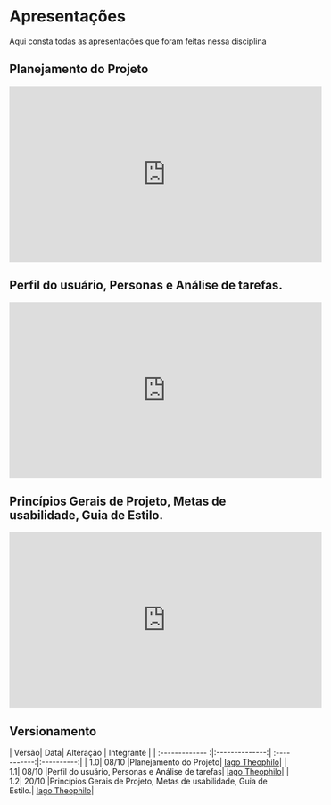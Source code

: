 # Apresentações
Aqui consta todas as apresentações que foram feitas nessa disciplina
## Planejamento do Projeto
<iframe width="560" height="315" src="https://www.youtube.com/embed/mFr6sQKDsdg" frameborder="0" allow="accelerometer; autoplay; clipboard-write; encrypted-media; gyroscope; picture-in-picture" allowfullscreen></iframe>

## Perfil do usuário, Personas e Análise de tarefas.
<iframe width="560" height="315" src="https://www.youtube.com/embed/BWi_RGWpn5E" frameborder="0" allow="accelerometer; autoplay; clipboard-write; encrypted-media; gyroscope; picture-in-picture" allowfullscreen></iframe>

## Princípios Gerais de Projeto, Metas de usabilidade, Guia de Estilo.
<iframe width="560" height="315" src="https://www.youtube.com/embed/SnaA4PjVUBQ" frameborder="0" allow="accelerometer; autoplay; clipboard-write; encrypted-media; gyroscope; picture-in-picture" allowfullscreen></iframe>

## Versionamento
| Versão| Data| Alteração | Integrante |
| :------------- :|:--------------:| :-----------:|:----------:|
| 1.0| 08/10 |Planejamento do Projeto| [Iago Theophilo](https://github.com/iagotheophilo)|
| 1.1| 08/10 |Perfil do usuário, Personas e Análise de tarefas| [Iago Theophilo](https://github.com/iagotheophilo)|
| 1.2| 20/10 |Princípios Gerais de Projeto, Metas de usabilidade, Guia de Estilo.| [Iago Theophilo](https://github.com/iagotheophilo)|

